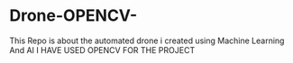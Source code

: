 # Drone-OPENCV-
This Repo is about the automated drone i created using Machine Learning And AI 
I HAVE USED OPENCV FOR THE PROJECT 
